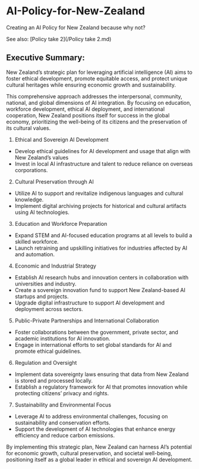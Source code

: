 # AI-Policy-for-New-Zealand
Creating an AI Policy for New Zealand because why not?

See also: [Policy take 2](/Policy take 2.md)

## Executive Summary:
New Zealand’s strategic plan for leveraging artificial intelligence (AI) aims to foster ethical development, promote equitable access, and protect unique cultural heritages while ensuring economic growth and sustainability. 

This comprehensive approach addresses the interpersonal, community, national, and global dimensions of AI integration. By focusing on education, workforce development, ethical AI deployment, and international cooperation, New Zealand positions itself for success in the global economy, prioritizing the well-being of its citizens and the preservation of its cultural values.

1.	Ethical and Sovereign AI Development
- Develop ethical guidelines for AI development and usage that align with New Zealand’s values
- Invest in local AI infrastructure and talent to reduce reliance on overseas corporations.

2.	Cultural Preservation through AI
- Utilize AI to support and revitalize indigenous languages and cultural knowledge.
- Implement digital archiving projects for historical and cultural artifacts using AI technologies.

3.	Education and Workforce Preparation
- Expand STEM and AI-focused education programs at all levels to build a skilled workforce.
- Launch retraining and upskilling initiatives for industries affected by AI and automation.

4.	Economic and Industrial Strategy
- Establish AI research hubs and innovation centers in collaboration with universities and industry.
- Create a sovereign innovation fund to support New Zealand-based AI startups and projects.
- Upgrade digital infrastructure to support AI development and deployment across sectors.

5.	Public-Private Partnerships and International Collaboration
- Foster collaborations between the government, private sector, and academic institutions for AI innovation.
- Engage in international efforts to set global standards for AI and promote ethical guidelines.

6.	Regulation and Oversight
- Implement data sovereignty laws ensuring that data from New Zealand is stored and processed locally.
- Establish a regulatory framework for AI that promotes innovation while protecting citizens’ privacy and rights.

7.	Sustainability and Environmental Focus
- Leverage AI to address environmental challenges, focusing on sustainability and conservation efforts.
- Support the development of AI technologies that enhance energy efficiency and reduce carbon emissions.

By implementing this strategic plan, New Zealand can harness AI’s potential for economic growth, cultural preservation, and societal well-being, positioning itself as a global leader in ethical and sovereign AI development.
